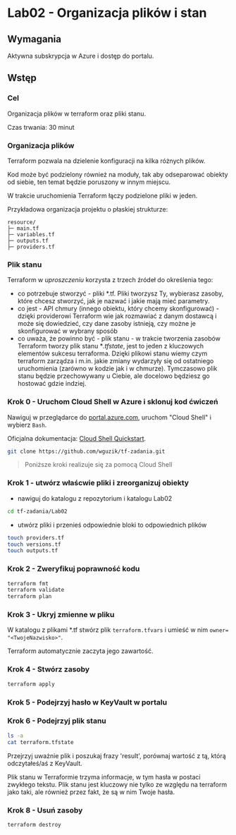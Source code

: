 # Lab02 - Organizacja plików i stan

## Wymagania
Aktywna subskrypcja w Azure i dostęp do portalu.

## Wstęp
### Cel
Organizacja plików w terraform oraz pliki stanu.

Czas trwania: 30 minut

### Organizacja plików
Terraform pozwala na dzielenie konfiguracji na kilka różnych plików. 

Kod może być podzielony również na moduły, tak aby odseparować obiekty od siebie, ten temat będzie poruszony w innym miejscu.

W trakcie uruchomienia Terraform łączy podzielone pliki w jeden.

Przykładowa organizacja projektu o płaskiej strukturze:

```
resource/
├─ main.tf
├─ variables.tf
├─ outputs.tf
├─ providers.tf

```

### Plik stanu
Terraform w *uproszczeniu* korzysta z trzech źródeł do określenia tego:
- co potrzebuje stworzyć - pliki *.tf. Pliki tworzysz Ty, wybierasz zasoby, które chcesz stworzyć, jak je nazwać i jakie mają mieć parametry.
- co jest - API chmury (innego obiektu, który chcemy skonfigurować) - dzięki providerowi Terraform wie jak rozmawiać z danym dostawcą i może się dowiedzieć, czy dane zasoby istnieją, czy możne je skonfigurować w wybrany sposób
- co uważa, że powinno być - plik stanu - w trakcie tworzenia zasobów Terraform tworzy plik stanu **.tfstate*, jest to jeden z kluczowych elementów sukcesu terraforma. Dzięki plikowi stanu wiemy czym terraform zarządza i m.in. jakie zmiany wydarzyły się od ostatniego uruchomienia (zarówno w kodzie jak i w chmurze). Tymczasowo plik stanu będzie przechowywany u Ciebie, ale docelowo będziesz go hostować gdzie indziej.


### Krok 0 - Uruchom Cloud Shell w Azure i sklonuj kod ćwiczeń
Nawiguj w przeglądarce do [portal.azure.com](https://portal.azure.com), uruchom "Cloud Shell" i wybierz `Bash`.

Oficjalna dokumentacja: [Cloud Shell Quickstart](https://github.com/MicrosoftDocs/azure-docs/blob/main/articles/cloud-shell/quickstart.md).

```bash
git clone https://github.com/wguzik/tf-zadania.git
```

> Poniższe kroki realizuje się za pomocą Cloud Shell

### Krok 1 - utwórz właścwie pliki i zreorganizuj obiekty
- nawiguj do katalogu z repozytorium i katalogu Lab02
```bash
cd tf-zadania/Lab02
```

- utwórz pliki i przenieś odpowiednie bloki to odpowiednich plików
```bash
touch providers.tf
touch versions.tf
touch outputs.tf
```

### Krok 2 - Zweryfikuj poprawność kodu

```bash
terraform fmt
terraform validate
terraform plan
```

### Krok 3 - Ukryj zmienne w pliku

W katalogu z plikami *.tf stwórz plik `terraform.tfvars` i umieść w nim `owner= "<TwojeNazwisko>"`.

Terraform automatycznie zaczyta jego zawartość.


### Krok 4 - Stwórz zasoby

```bash
terraform apply
```

### Krok 5 - Podejrzyj hasło w KeyVault w portalu

### Krok 6 - Podejrzyj plik stanu

```bash
ls -a
cat terraform.tfstate
```

Przejrzyj uważnie plik i poszukaj frazy 'result', porównaj wartość z tą, którą odczytałeś/aś z KeyVault.

Plik stanu w Terraformie trzyma informacje, w tym hasła w postaci zwykłego tekstu. Plik stanu jest kluczowy nie tylko ze względu na terraform jako taki, ale również przez fakt, że są w nim Twoje hasła.

### Krok 8 - Usuń zasoby

```
terraform destroy
```
